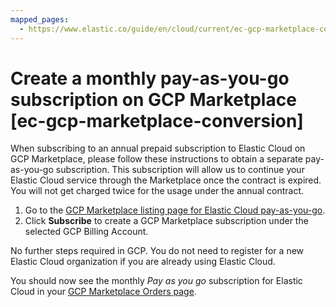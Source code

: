 ```yaml
---
mapped_pages:
  - https://www.elastic.co/guide/en/cloud/current/ec-gcp-marketplace-conversion.html
---
```


# Create a monthly pay-as-you-go subscription on GCP Marketplace [ec-gcp-marketplace-conversion]

When subscribing to an annual prepaid subscription to Elastic Cloud on GCP Marketplace, please follow these instructions to obtain a separate pay-as-you-go subscription. This subscription will allow us to continue your Elastic Cloud service through the Marketplace once the contract is expired. You will not get charged twice for the usage under the annual contract.

1. Go to the [GCP Marketplace listing page for Elastic Cloud pay-as-you-go](https://console.cloud.google.com/marketplace/product/elastic-prod/elastic-cloud).
2. Click **Subscribe** to create a GCP Marketplace subscription under the selected GCP Billing Account.

No further steps required in GCP. You do not need to register for a new Elastic Cloud organization if you are already using Elastic Cloud.

You should now see the monthly *Pay as you go* subscription for Elastic Cloud in your [GCP Marketplace Orders page](https://console.cloud.google.com/marketplace/orders).
